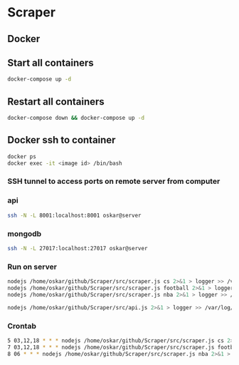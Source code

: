 # Scraper


## Docker

## Start all containers
```sh
docker-compose up -d
```

## Restart all containers
```sh
docker-compose down && docker-compose up -d
```

## Docker ssh to container
```sh
docker ps
docker exec -it <image id> /bin/bash
```



### SSH tunnel to access ports on remote server from computer

### api
```sh
ssh -N -L 8001:localhost:8001 oskar@server
```

### mongodb
```sh
ssh -N -L 27017:localhost:27017 oskar@server
```

### Run on server

```sh
nodejs /home/oskar/github/Scraper/src/scraper.js cs 2>&1 > logger >> /var/log/scraper/scraper.log
nodejs /home/oskar/github/Scraper/src/scraper.js football 2>&1 > logger >> /var/log/scraper/scraper.log
nodejs /home/oskar/github/Scraper/src/scraper.js nba 2>&1 > logger >> /var/log/scraper/scraper.log
```

```sh
nodejs /home/oskar/github/Scraper/src/api.js 2>&1 > logger >> /var/log/scraper/api.log &
```

### Crontab

```sh
5 03,12,18 * * * nodejs /home/oskar/github/Scraper/src/scraper.js cs 2>&1 > logger >> /var/log/scraper/scraper.log
7 03,12,18 * * * nodejs /home/oskar/github/Scraper/src/scraper.js football 2>&1 > logger >> /var/log/scraper/scraper.log
8 06 * * * nodejs /home/oskar/github/Scraper/src/scraper.js nba 2>&1 > logger >> /var/log/scraper/scraper.log
```
